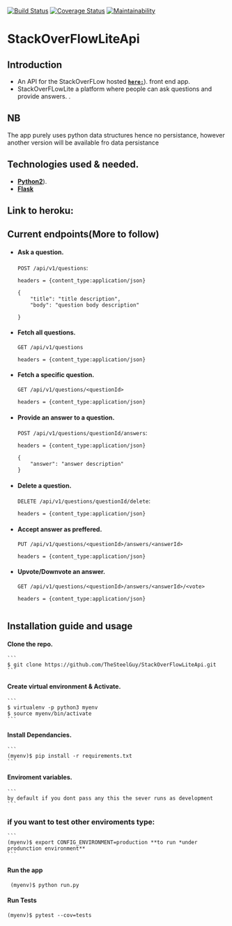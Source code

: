 [![Build Status](https://travis-ci.org/TheSteelGuy/StackOverFlowLiteApi.svg?branch=159726336-ch2-create-accept-answer-functionality)](https://travis-ci.org/TheSteelGuy/StackOverFlowLiteApi)
[![Coverage Status](https://coveralls.io/repos/github/TheSteelGuy/StackOverFlowLiteApi/badge.svg?branch=159726336-ch2-create-accept-answer-functionality)](https://coveralls.io/github/TheSteelGuy/StackOverFlowLiteApi?branch=159726336-ch2-create-accept-answer-functionality)
[![Maintainability](https://api.codeclimate.com/v1/badges/c9337d2239165a70a7db/maintainability)](https://codeclimate.com/github/TheSteelGuy/StackOverFlowLiteApi/maintainability)
# StackOverFlowLiteApi

## Introduction
* An API for the StackOverFLow hosted  **[```here:```](https://thesteelguy.github.io/StackOverFowLite/)**). front end app.
* StackOverFLowLite a platform where people can ask questions and provide answers. .
## NB
The app purely uses python data structures hence no persistance, however another version will be available fro data persistance

## Technologies used & needed.
* **[Python2](https://www.python.org/downloads/)**).
* **[Flask](flask.pocoo.org/)**  

## Link to heroku:

## Current endpoints(More to follow)

* #### Ask a question.
    `POST /api/v1/questions`: 
    ```
    headers = {content_type:application/json}

    {
        "title": "title description",
        "body": "question body description"

    }
    ```
* #### Fetch all questions.
    `GET /api/v1/questions`
    ```
    headers = {content_type:application/json}
    ```


* #### Fetch a specific question.   
    `GET /api/v1/questions/<questionId>` 
    ```
    headers = {content_type:application/json} 
    ```
    

* #### Provide an answer to a question.
    `POST /api/v1/questions/questionId/answers`:
    ```
    headers = {content_type:application/json}

    {
        "answer": "answer description"
    }
    ```

* #### Delete a question.
    `DELETE /api/v1/questions/questionId/delete`:
    ```
    headers = {content_type:application/json}

    ```
* #### Accept answer as preffered.   
    `PUT /api/v1/questions/<questionId>/answers/<answerId>` 
    ```
    headers = {content_type:application/json} 
    ```
* #### Upvote/Downvote an answer.   
    `GET /api/v1/questions/<questionId>/answers/<answerId>/<vote>` 
    ```
    headers = {content_type:application/json} 


## Installation guide and usage

 #### **Clone the repo.**
    ```
    $ git clone https://github.com/TheSteelGuy/StackOverFlowLiteApi.git
    ```
 #### **Create virtual environment & Activate.**
    ```
    $ virtualenv -p python3 myenv 
    $ source myenv/bin/activate
    ```
 #### **Install Dependancies.**
    ```
    (myenv)$ pip install -r requirements.txt
    ```
 #### **Enviroment variables.**
    ```
    by default if you dont pass any this the sever runs as development
    ```
### if you want to test other enviroments type:
    ```
    (myenv)$ export CONFIG_ENVIRONMENT=production **to run *under produnction environment**
    ```

#### **Run the app**
   ```
    (myenv)$ python run.py
   ```
#### **Run Tests**
  ```
  (myenv)$ pytest --cov=tests
  ```
